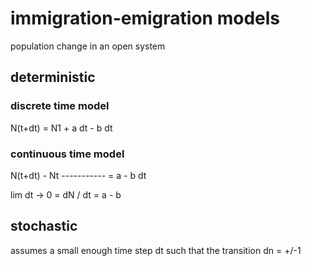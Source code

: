 # immigration-emigration models

population change in an open system

## deterministic

### discrete time model

N(t+dt) = N1 + a dt - b dt

### continuous time model

N(t+dt) - Nt
----------- = a - b
    dt

lim dt -> 0 = dN / dt = a - b

## stochastic

assumes a small enough time step dt such that the transition dn = +/-1


